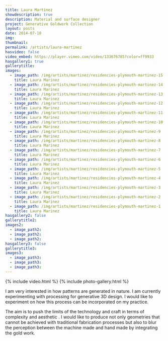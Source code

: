 ```yaml
---
title: Laura Martinez
showdescription: true
description: Material and surface designer
project: Generative Goldwork Collection
layout: posts
date: 2014-07-18
img: 
thumbnail:
permalink: /artists/laura-martinez
hasvideo: false
video_embed: https://player.vimeo.com/video/133676785?color=ff9933
hasgallery1: true   
gallerytitle: 
images:
  - image_path: /img/artists/martinez/residencies-plymouth-martinez-15
    title: Laura Marinez
  - image_path: /img/artists/martinez/residencies-plymouth-martinez-14
    title: Laura Marinez
  - image_path: /img/artists/martinez/residencies-plymouth-martinez-13
    title: Laura Marinez
  - image_path: /img/artists/martinez/residencies-plymouth-martinez-12
    title: Laura Marinez
  - image_path: /img/artists/martinez/residencies-plymouth-martinez-11
    title: Laura Marinez
  - image_path: /img/artists/martinez/residencies-plymouth-martinez-10
    title: Laura Marinez
  - image_path: /img/artists/martinez/residencies-plymouth-martinez-9
    title: Laura Marinez
  - image_path: /img/artists/martinez/residencies-plymouth-martinez-8
    title: Laura Marinez
  - image_path: /img/artists/martinez/residencies-plymouth-martinez-7
    title: Laura Marinez
  - image_path: /img/artists/martinez/residencies-plymouth-martinez-6
    title: Laura Marinez
  - image_path: /img/artists/martinez/residencies-plymouth-martinez-5
    title: Laura Marinez
  - image_path: /img/artists/martinez/residencies-plymouth-martinez-4
    title: Laura Marinez
  - image_path: /img/artists/martinez/residencies-plymouth-martinez-3
    title: Laura Marinez
  - image_path: /img/artists/martinez/residencies-plymouth-martinez-2
    title: Laura Marinez
  - image_path: /img/artists/martinez/residencies-plymouth-martinez-1
    title: Laura Marinez
hasgallery2: false       
gallerytitle2:  
images2:
  - image_path2: 
  - image_path2: 
  - image_path2: 
hasgallery3: false    
gallerytitle3:  
images3:
  - image_path3: 
  - image_path3: 
  - image_path3:    
---
```


{% include video.html %}
{% include photo-gallery.html %}

I am very interested in how patterns are generated in nature. I am currently experimenting with processing for generative 3D design. I would like to experiment on how this process can be incorporated on my practice. 

The aim is to push the limits of the technology and craft in terms of complexity and aesthetic . I would like to produce not only geometries that cannot be achieved with traditional fabrication processes but also to blur the perception between the machine made and hand made by integrating the gold work.







